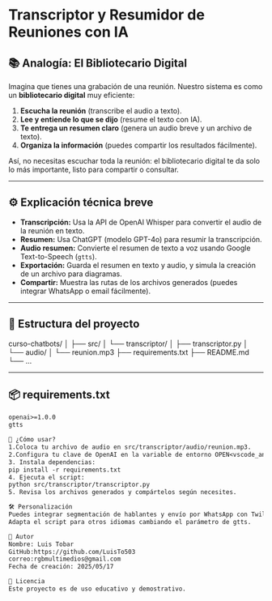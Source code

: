 # Transcriptor y Resumidor de Reuniones con IA

## 📚 Analogía: El Bibliotecario Digital

Imagina que tienes una grabación de una reunión. Nuestro sistema es como un **bibliotecario digital** muy eficiente:

1. **Escucha la reunión** (transcribe el audio a texto).
2. **Lee y entiende lo que se dijo** (resume el texto con IA).
3. **Te entrega un resumen claro** (genera un audio breve y un archivo de texto).
4. **Organiza la información** (puedes compartir los resultados fácilmente).

Así, no necesitas escuchar toda la reunión: el bibliotecario digital te da solo lo más importante, listo para compartir o consultar.

---

## ⚙️ Explicación técnica breve

- **Transcripción:** Usa la API de OpenAI Whisper para convertir el audio de la reunión en texto.
- **Resumen:** Usa ChatGPT (modelo GPT-4o) para resumir la transcripción.
- **Audio resumen:** Convierte el resumen de texto a voz usando Google Text-to-Speech (`gtts`).
- **Exportación:** Guarda el resumen en texto y audio, y simula la creación de un archivo para diagramas.
- **Compartir:** Muestra las rutas de los archivos generados (puedes integrar WhatsApp o email fácilmente).

---

## 📝 Estructura del proyecto
curso-chatbots/ │ ├── src/ │ └── transcriptor/ │ ├── transcriptor.py │ └── audio/ │ └── reunion.mp3 ├── requirements.txt ├── README.md └── ...


---

## 📦 requirements.txt

```txt
openai>=1.0.0
gtts

🚀 ¿Cómo usar?
1.Coloca tu archivo de audio en src/transcriptor/audio/reunion.mp3.
2.Configura tu clave de OpenAI en la variable de entorno OPEN<vscode_annotation details='%5B%7B%22title%22%3A%22hardcoded-credentials%22%2C%22description%22%3A%22Embedding%20credentials%20in%20source%20code%20risks%20unauthorized%20access%22%7D%5D'>AI</vscode_annotation>_API_KEY.
3. Instala dependencias:
pip install -r requirements.txt
4. Ejecuta el script:
python src/transcriptor/transcriptor.py
5. Revisa los archivos generados y compártelos según necesites.

🛠️ Personalización
Puedes integrar segmentación de hablantes y envío por WhatsApp con Twilio.
Adapta el script para otros idiomas cambiando el parámetro de gtts.

👤 Autor
Nombre: Luis Tobar
GitHub:https://github.com/LuisTo503
correo:rgbmultimedios@gmail.com 
Fecha de creación: 2025/05/17

📄 Licencia
Este proyecto es de uso educativo y demostrativo.